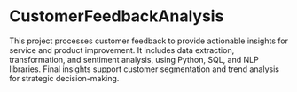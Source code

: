 # CustomerFeedbackAnalysis
This project processes customer feedback to provide actionable insights for service and product improvement. It includes data extraction, transformation, and sentiment analysis, using Python, SQL, and NLP libraries. Final insights support customer segmentation and trend analysis for strategic decision-making.
